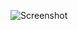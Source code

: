 ![Screenshot](https://raw.githubusercontent.com/Cryakl/Ultimate-RAT-Collection/refs/heads/main/TequilaBandita/Tequila%20Bandita%201.2b3/Screenshot.png)
